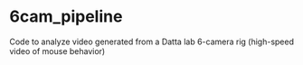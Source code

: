 # 6cam_pipeline
Code to analyze video generated from a Datta lab 6-camera rig (high-speed video of mouse behavior)
